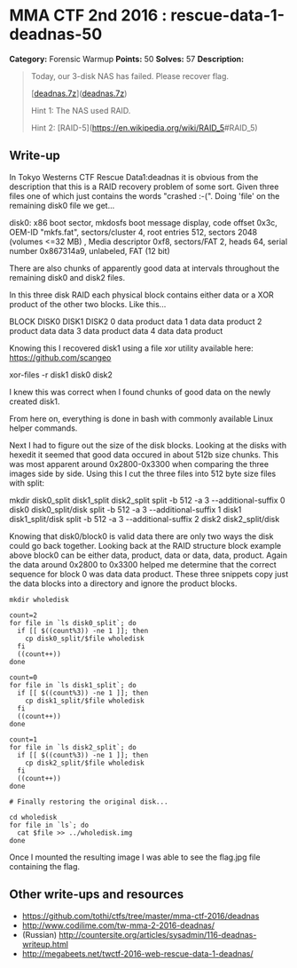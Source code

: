 # MMA CTF 2nd 2016 : rescue-data-1-deadnas-50

**Category:** Forensic Warmup
**Points:** 50
**Solves:** 57
**Description:**

> Today, our 3-disk NAS has failed. Please recover flag.
>
> [[deadnas.7z](./deadnas.7z)]([deadnas.7z](./deadnas.7z))
>
>
> Hint 1: The NAS used RAID.
>
> Hint 2: [RAID-5](<https://en.wikipedia.org/wiki/RAID_5>#RAID_5)


## Write-up

In Tokyo Westerns CTF Rescue Data1:deadnas it is obvious from the description that this is a RAID recovery problem of some sort.  Given three files one of which just contains the words "crashed :-(".  Doing 'file' on the remaining disk0 file we get...

disk0: x86 boot sector, mkdosfs boot message display, code offset 0x3c, OEM-ID "mkfs.fat", sectors/cluster 4, root entries 512, sectors 2048 (volumes <=32 MB) , Media descriptor 0xf8, sectors/FAT 2, heads 64, serial number 0x867314a9, unlabeled, FAT (12 bit)

There are also chunks of apparently good data at intervals throughout the remaining disk0 and disk2 files.

In this three disk RAID each physical block contains either data or a XOR product of the other two blocks. Like this...

BLOCK        DISK0        DISK1        DISK2
    0              data            product      data
    1              data            data            product
    2              product       data           data
    3              data            product      data
    4              data            data           product

Knowing this I recovered disk1 using a file xor utility available here: https://github.com/scangeo

xor-files -r disk1 disk0 disk2

I knew this was correct when I found chunks of good data on the newly created disk1.

From here on, everything is done in bash with commonly available Linux helper commands.

Next I had to figure out the size of the disk blocks.  Looking at the disks with hexedit it seemed that good data occured in about 512b size chunks.  This was most apparent around 0x2800-0x3300 when comparing the three images side by side.  Using this I cut the three files into 512 byte size files with split:

mkdir disk0_split disk1_split disk2_split
split -b 512 -a 3 --additional-suffix 0 disk0 disk0_split/disk
split -b 512 -a 3 --additional-suffix 1 disk1 disk1_split/disk
split -b 512 -a 3 --additional-suffix 2 disk2 disk2_split/disk

Knowing that disk0/block0 is valid data there are only two ways the disk could go back together.  Looking back at the RAID structure block example above block0 can be either data, product, data or data, data, product.  Again the data around 0x2800 to 0x3300 helped me determine that the correct sequence for block 0 was data data product.  These three snippets copy just the data blocks into a directory and ignore the product blocks.

`mkdir wholedisk`
```
count=2
for file in `ls disk0_split`; do
  if [[ $((count%3)) -ne 1 ]]; then
    cp disk0_split/$file wholedisk
  fi
  ((count++))
done

count=0
for file in `ls disk1_split`; do
  if [[ $((count%3)) -ne 1 ]]; then
    cp disk1_split/$file wholedisk
  fi
  ((count++))
done

count=1
for file in `ls disk2_split`; do
  if [[ $((count%3)) -ne 1 ]]; then
    cp disk2_split/$file wholedisk
  fi
  ((count++))
done

# Finally restoring the original disk...

cd wholedisk
for file in `ls`; do
  cat $file >> ../wholedisk.img
done
```
Once I mounted the resulting image I was able to see the flag.jpg file containing the flag.

## Other write-ups and resources

* https://github.com/tothi/ctfs/tree/master/mma-ctf-2016/deadnas
* http://www.codilime.com/tw-mma-2-2016-deadnas/
* (Russian) http://countersite.org/articles/sysadmin/116-deadnas-writeup.html
* http://megabeets.net/twctf-2016-web-rescue-data-1-deadnas/
